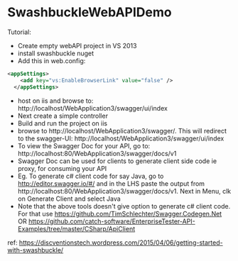 # SwashbuckleWebAPIDemo


Tutorial:

* Create empty webAPI project in VS 2013
* install swashbuckle nuget 
* Add this in web.config:

```XML
<appSettings>
    <add key="vs:EnableBrowserLink" value="false" />
  </appSettings>
  ```
* host on iis and browse to:  http://localhost/WebApplication3/swagger/ui/index
* Next create a simple controller
* Build and run the project on iis
* browse to http://localhost/WebApplication3/swagger/. This will redirect to the swagger-UI: http://localhost/WebApplication3/swagger/ui/index
* To view the Swagger Doc for your API, go to: http://localhost:80/WebApplication3/swagger/docs/v1
* Swagger Doc can be used for clients to generate client side code ie proxy, for consuming your API
* Eg. To generate c# client code for say Java, go to http://editor.swagger.io/#/ and in the LHS paste the output from http://localhost:80/WebApplication3/swagger/docs/v1. Next in Menu, clk on Generate Client and select Java
* Note that the above tools doesn't give option to generate c# client code. For that use https://github.com/TimSchlechter/Swagger.Codegen.Net OR https://github.com/catch-software/EnterpriseTester-API-Examples/tree/master/CSharp/ApiClient



ref: https://discventionstech.wordpress.com/2015/04/06/getting-started-with-swashbuckle/
